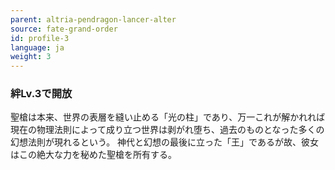 ```yaml
---
parent: altria-pendragon-lancer-alter
source: fate-grand-order
id: profile-3
language: ja
weight: 3
---
```


### 絆Lv.3で開放

聖槍は本来、世界の表層を縫い止める「光の柱」であり、万一これが解かれれば現在の物理法則によって成り立つ世界は剥がれ堕ち、過去のものとなった多くの幻想法則が現れるという。
神代と幻想の最後に立った「王」であるが故、彼女はこの絶大な力を秘めた聖槍を所有する。

